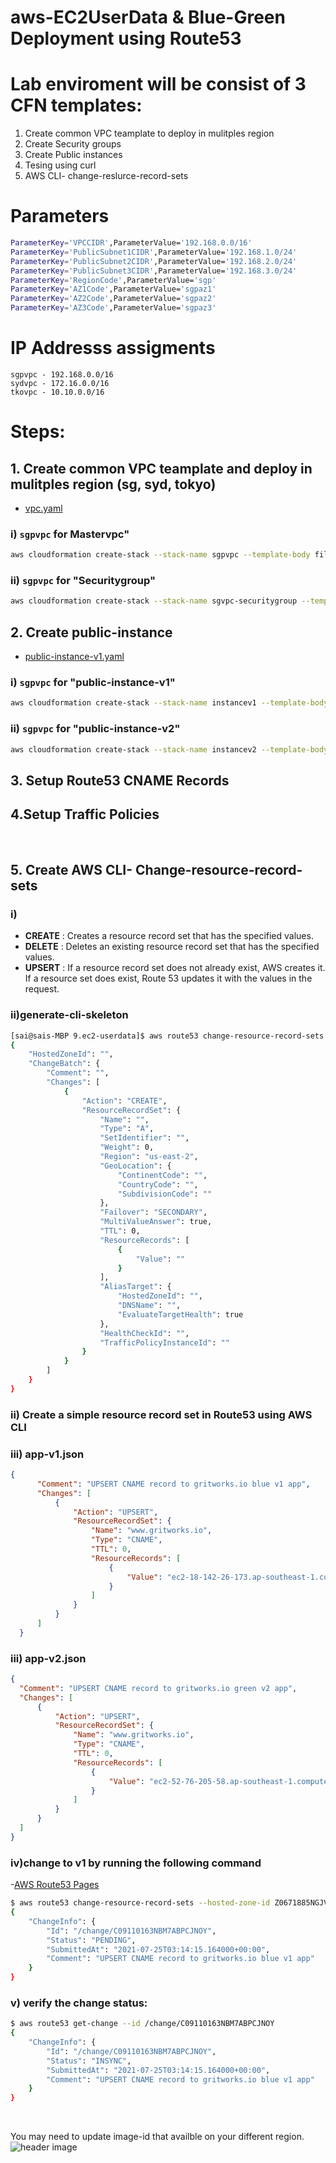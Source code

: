 # aws-EC2UserData & Blue-Green Deployment using Route53

# Lab enviroment will be consist of 3 CFN templates: 
1. Create common VPC teamplate to deploy in mulitples region 
2. Create Security groups
3. Create Public instances
4. Tesing using curl
5. AWS CLI- change-reslurce-record-sets

# Parameters 
```bash
ParameterKey='VPCCIDR',ParameterValue='192.168.0.0/16'
ParameterKey='PublicSubnet1CIDR',ParameterValue='192.168.1.0/24'
ParameterKey='PublicSubnet2CIDR',ParameterValue='192.168.2.0/24'
ParameterKey='PublicSubnet3CIDR',ParameterValue='192.168.3.0/24'
ParameterKey='RegionCode',ParameterValue='sgp'
ParameterKey='AZ1Code',ParameterValue='sgpaz1'
ParameterKey='AZ2Code',ParameterValue='sgpaz2'
ParameterKey='AZ3Code',ParameterValue='sgpaz3'
```

# IP Addresss assigments 
```
sgpvpc - 192.168.0.0/16
sydvpc - 172.16.0.0/16
tkovpc - 10.10.0.0/16
```

# Steps: 

## 1. Create common VPC teamplate and deploy in mulitples region (sg, syd, tokyo)
- [vpc.yaml](./Templates/vpc.yaml)

### i) `sgpvpc` for Mastervpc" 

```bash 
aws cloudformation create-stack --stack-name sgpvpc --template-body file://vpc.yaml --parameters ParameterKey='VPCCIDR',ParameterValue='192.168.0.0/16' ParameterKey='PublicSubnet1CIDR',ParameterValue='192.168.1.0/24' ParameterKey='PublicSubnet2CIDR',ParameterValue='192.168.2.0/24' ParameterKey='PublicSubnet3CIDR',ParameterValue='192.168.3.0/24' ParameterKey='RegionCode',ParameterValue='sgp' ParameterKey='AZ1Code',ParameterValue='sgpaz1' ParameterKey='AZ2Code',ParameterValue='sgpaz2' ParameterKey='AZ3Code',ParameterValue='sgpaz3'
```
### ii) `sgpvpc` for "Securitygroup" 

```bash
aws cloudformation create-stack --stack-name sgvpc-securitygroup --template-body file://vpc-securitygroup.yaml --parameters ParameterKey='vpcStackName',ParameterValue='sgpvpc' 
```
## 2. Create public-instance 
- [public-instance-v1.yaml](./Templates/public-instance-v1.yaml)


### i) `sgpvpc` for "public-instance-v1"

```bash
aws cloudformation create-stack --stack-name instancev1 --template-body file://public-instance-v1.yaml --parameters ParameterKey='vpcStackName',ParameterValue='sgpvpc' ParameterKey='vpcSecurityGroupStackName',ParameterValue='sgvpc-securitygroup' ParameterKey='appVersion',ParameterValue='v1'
```

### ii) `sgpvpc` for "public-instance-v2"

```bash
aws cloudformation create-stack --stack-name instancev2 --template-body file://public-instance-v2.yaml --parameters ParameterKey='vpcStackName',ParameterValue='sgpvpc' ParameterKey='vpcSecurityGroupStackName',ParameterValue='sgvpc-securitygroup' ParameterKey='appVersion',ParameterValue='v2'
```
## 3. Setup Route53 CNAME Records


## 4.Setup Traffic Policies



<br>

## 5. Create AWS CLI- Change-resource-record-sets

### i) 
- **CREATE** : Creates a resource record set that has the specified values.
- **DELETE** : Deletes an existing resource record set that has the specified values.
- **UPSERT** :
If a resource record set does not already exist, AWS creates it. If a
resource set does exist, Route 53 updates it with the values in the
request.

### ii)generate-cli-skeleton

```bash
[sai@sais-MBP 9.ec2-userdata]$ aws route53 change-resource-record-sets --generate-cli-skeleton
{
    "HostedZoneId": "",
    "ChangeBatch": {
        "Comment": "",
        "Changes": [
            {
                "Action": "CREATE",
                "ResourceRecordSet": {
                    "Name": "",
                    "Type": "A",
                    "SetIdentifier": "",
                    "Weight": 0,
                    "Region": "us-east-2",
                    "GeoLocation": {
                        "ContinentCode": "",
                        "CountryCode": "",
                        "SubdivisionCode": ""
                    },
                    "Failover": "SECONDARY",
                    "MultiValueAnswer": true,
                    "TTL": 0,
                    "ResourceRecords": [
                        {
                            "Value": ""
                        }
                    ],
                    "AliasTarget": {
                        "HostedZoneId": "",
                        "DNSName": "",
                        "EvaluateTargetHealth": true
                    },
                    "HealthCheckId": "",
                    "TrafficPolicyInstanceId": ""
                }
            }
        ]
    }
}
```

### ii) Create a simple resource record set in Route53 using AWS CLI

### iii) app-v1.json
```json
{
      "Comment": "UPSERT CNAME record to gritworks.io blue v1 app",
      "Changes": [
          {
              "Action": "UPSERT",
              "ResourceRecordSet": {
                  "Name": "www.gritworks.io",
                  "Type": "CNAME",
                  "TTL": 0,
                  "ResourceRecords": [
                      {
                          "Value": "ec2-18-142-26-173.ap-southeast-1.compute.amazonaws.com"
                      }
                  ]
              }
          }
      ]
  }
```

### iii) app-v2.json
```json
{
  "Comment": "UPSERT CNAME record to gritworks.io green v2 app",
  "Changes": [
      {
          "Action": "UPSERT",
          "ResourceRecordSet": {
              "Name": "www.gritworks.io",
              "Type": "CNAME",
              "TTL": 0,
              "ResourceRecords": [
                  {
                      "Value": "ec2-52-76-205-58.ap-southeast-1.compute.amazonaws.com"
                  }
              ]
          }
      }
  ]
}
```
### iv)change to v1 by running the following command
-[AWS Route53 Pages](https://aws.amazon.com/premiumsupport/knowledge-center/simple-resource-record-route53-cli/)

```bash
$ aws route53 change-resource-record-sets --hosted-zone-id Z0671885NGJVMC1JAYL2 --change-batch file://app-v1.json
{
    "ChangeInfo": {
        "Id": "/change/C09110163NBM7ABPCJNOY",
        "Status": "PENDING",
        "SubmittedAt": "2021-07-25T03:14:15.164000+00:00",
        "Comment": "UPSERT CNAME record to gritworks.io blue v1 app"
    }
}
```
### v) verify the change status:
```bash
$ aws route53 get-change --id /change/C09110163NBM7ABPCJNOY
{
    "ChangeInfo": {
        "Id": "/change/C09110163NBM7ABPCJNOY",
        "Status": "INSYNC",
        "SubmittedAt": "2021-07-25T03:14:15.164000+00:00",
        "Comment": "UPSERT CNAME record to gritworks.io blue v1 app"
    }
}
```

<br>


You may need to update image-id that availble on your different region.
![header image](outputs-images/instance-imageid-err-01.png)
